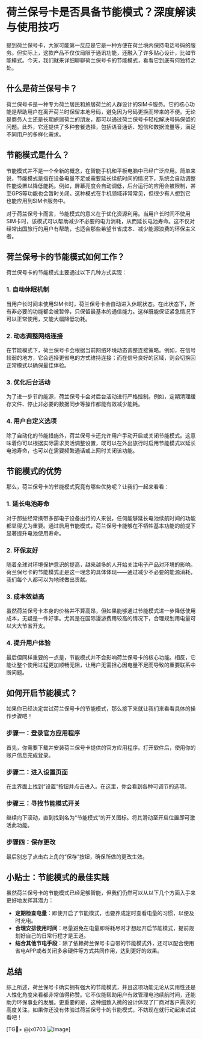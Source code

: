 # 荷兰保号卡是否具备节能模式？深度解读与使用技巧

提到荷兰保号卡，大家可能第一反应是它是一种方便在荷兰境内保持电话号码的服务。但实际上，这款产品不仅仅局限于通讯功能，还融入了许多贴心设计，比如节能模式。今天，我们就来详细聊聊荷兰保号卡的节能模式，看看它到底有何独特之处。

## 什么是荷兰保号卡？

荷兰保号卡是一种专为荷兰居民和旅居荷兰的人群设计的SIM卡服务。它的核心功能是帮助用户在离开荷兰时保留本地号码，避免因为号码更换而带来的不便。无论是商务人士还是长期旅居荷兰的朋友，都可以通过荷兰保号卡轻松解决号码保留的问题。此外，它还提供了多种套餐选择，包括语音通话、短信和数据流量等，满足不同用户的多样化需求。

## 节能模式是什么？

节能模式并不是一个全新的概念，在智能手机和平板电脑中已经广泛应用。简单来说，节能模式是指在设备电量不足或需要延长续航时间的情况下，系统会自动调整性能设置以降低能耗。例如，屏幕亮度会自动调低，后台运行的应用会被限制，甚至GPS等功能也会暂时关闭。这种模式在手机领域非常常见，但很少有人想到它也能应用到SIM卡服务中。

对于荷兰保号卡而言，节能模式的意义在于优化资源利用。当用户长时间不使用SIM卡时，该模式可以帮助减少不必要的电力消耗，从而延长电池寿命。这不仅对经常出国旅行的用户有帮助，也适合那些希望节省成本、减少能源浪费的环保主义者。

## 荷兰保号卡的节能模式如何工作？

荷兰保号卡的节能模式主要通过以下几种方式实现：

### 1. 自动休眠机制
当用户长时间未使用SIM卡时，荷兰保号卡会自动进入休眠状态。在此状态下，所有非必要的功能都会被暂停，只保留最基本的通信能力。这样既能保证紧急情况下可以正常使用，又能大幅降低功耗。

### 2. 动态调整网络连接
在节能模式下，荷兰保号卡会根据当前网络环境动态调整连接策略。例如，在信号较弱的地方，它会选择更省电的方式维持连接；而在信号良好的区域，则会切换回正常模式以确保最佳体验。

### 3. 优化后台活动
为了进一步节约能源，荷兰保号卡会对后台活动进行严格控制。例如，定期清理缓存文件、停止非必要的数据同步等操作都能有效减少能耗。

### 4. 用户自定义选项
除了自动化的节能措施外，荷兰保号卡还允许用户手动开启或关闭节能模式。这意味着你可以根据实际需求灵活调整设置，既可以在外出旅行时启用节能模式以延长电池寿命，也可以在需要频繁通话或上网时关闭该功能。

## 节能模式的优势

那么，荷兰保号卡的节能模式究竟有哪些优势呢？让我们一起来看看：

### 1. 延长电池寿命
对于那些经常携带多部电子设备出行的人来说，任何能够延长电池续航时间的功能都显得尤为重要。通过启用节能模式，荷兰保号卡能够在不牺牲基本功能的前提下显著提升电池使用寿命。

### 2. 环保友好
随着全球对环境保护意识的提高，越来越多的人开始关注电子产品对环境的影响。荷兰保号卡的节能模式正是这一理念的具体体现——通过减少不必要的能源消耗，我们每个人都可以为地球做出贡献。

### 3. 成本效益高
虽然荷兰保号卡本身的价格并不算高昂，但如果能够通过节能模式进一步降低使用成本，无疑是一件好事。尤其是在国际漫游费用较高的情况下，合理规划用电量可以大大节省开支。

### 4. 提升用户体验
最后但同样重要的一点是，节能模式并不会影响荷兰保号卡的核心功能。相反，它能让整个使用过程更加顺畅无阻，让用户无需担心因电量不足而导致的重要联系中断问题。

## 如何开启节能模式？

如果你已经决定尝试荷兰保号卡的节能模式，那么接下来就让我们来看看具体的操作步骤吧！

### 步骤一：登录官方应用程序
首先，你需要下载并安装荷兰保号卡提供的官方应用程序。打开软件后，使用你的账户信息完成登录。

### 步骤二：进入设置页面
在主界面上找到“设置”按钮并点击进入。在这里，你会看到各种可调节的选项。

### 步骤三：寻找节能模式开关
继续向下滚动，直到找到名为“节能模式”的开关图标。将其滑动至开启位置即可激活此功能。

### 步骤四：保存更改
最后别忘了点击右上角的“保存”按钮，确保所做的更改生效。

## 小贴士：节能模式的最佳实践

虽然荷兰保号卡的节能模式已经足够智能，但我们仍然可以从以下几个方面入手来更好地发挥其潜力：

- **定期检查电量**：即使开启了节能模式，也要养成定时查看电量的习惯，以便及时充电。
- **合理安排使用时间**：尽量避免在电量即将耗尽时才想起开启节能模式，提前规划好自己的日常行程才是王道。
- **结合其他节电手段**：除了依赖荷兰保号卡自带的节能模式外，还可以配合使用省电APP或者关闭多余硬件等方式共同作用，达到更好的效果。

## 总结

综上所述，荷兰保号卡确实拥有强大的节能模式，并且这项功能无论从实用性还是人性化角度来看都非常值得称赞。它不仅能帮助用户有效管理电池续航时间，还能助力环保事业的发展。更重要的是，这种细致入微的设计体现了厂商对客户需求的高度关注。如果你还没有体验过荷兰保号卡的节能模式，不妨现在就行动起来试试看吧！

[TG💪+ @jx0703 ![Image](https://github.com/user-attachments/assets/dbca1d08-cadb-493c-b0ec-ad6f7a83f270)]